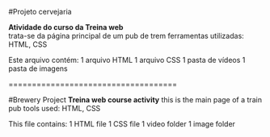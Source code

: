 #Projeto cervejaria

<b>Atividade do curso da Treina web</b><br>
trata-se da página principal de um pub de trem
ferramentas utilizadas: HTML, CSS

Este arquivo contém: 
1 arquivo HTML
1 arquivo CSS
1 pasta de vídeos
1 pasta de imagens 

====================================

#Brewery Project
<b>Treina web course activity</b>
this is the main page of a train pub
tools used: HTML, CSS

This file contains:
1 HTML file
1 CSS file
1 video folder
1 image folder

